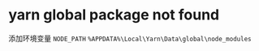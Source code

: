
# yarn global package not found

添加环境变量 `NODE_PATH` `%APPDATA%\Local\Yarn\Data\global\node_modules`

